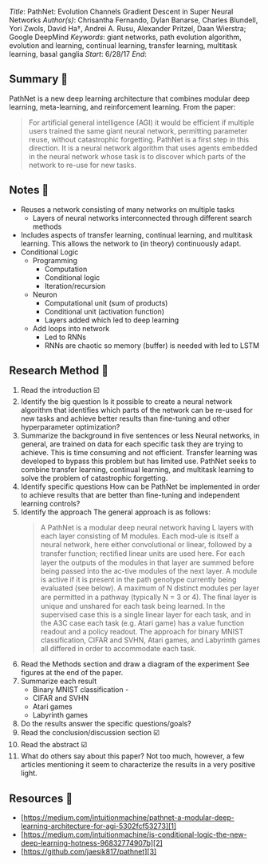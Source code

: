 _Title_: PathNet: Evolution Channels Gradient Descent in Super Neural Networks
_Author(s)_: 
Chrisantha Fernando, Dylan Banarse, Charles Blundell, Yori Zwols, David Ha†, Andrei A. Rusu, Alexander Pritzel, Daan Wierstra; Google DeepMind
_Keywords_: giant networks, path evolution algorithm, evolution and learning, continual learning, transfer learning, multitask learning, basal ganglia
_Start_: 6/28/17
_End_:
 
## Summary 📃
PathNet is a new deep learning architecture that combines modular deep learning, meta-learning, and reinforcement learning. From the paper:
> For artificial general intelligence (AGI) it would be efficient if multiple users trained the same giant neural network, permitting parameter reuse, without catastrophic forgetting. PathNet is a first step in this direction. It is a neural network algorithm that uses agents embedded in the neural network whose task is to discover which parts of the network to re-use for new tasks.  

## Notes 📝
- Reuses a network consisting of many networks on multiple tasks
	- Layers of neural networks interconnected through different search methods
- Includes aspects of transfer learning, continual learning, and multitask learning. This allows the network to (in theory) continuously adapt.
- Conditional Logic
	- Programming
		- Computation
		- Conditional logic
		- Iteration/recursion
	- Neuron
		- Computational unit (sum of products)
		- Conditional unit (activation function)
		- Layers added which led to deep learning
	- Add loops into network
		- Led to RNNs
		- RNNs are chaotic so memory (buffer) is needed with led to LSTM  

## Research Method 🔎
1. Read the introduction
	☑️
2. Identify the big question
	Is it possible to create a neural network algorithm that identifies which parts of the network can be re-used for new tasks and achieve better results than fine-tuning and other hyperparameter optimization?
3. Summarize the background in five sentences or less
	Neural networks, in general, are trained on data for each specific task they are trying to achieve. This is time consuming and not efficient. Transfer learning was developed to bypass this problem but has limited use. PathNet seeks to combine transfer learning, continual learning, and multitask learning to solve the problem of catastrophic forgetting.
4. Identify specific questions
	How can be PathNet be implemented in order to achieve results that are better than fine-tuning and independent learning controls?
5. Identify the approach
	The general approach is as follows:
	> A PathNet is a modular deep neural network having L layers with each layer consisting of M modules. Each mod-ule is itself a neural network, here either convolutional or linear, followed by a transfer function; rectiﬁed linear units are used here. For each layer the outputs of the modules in that layer are summed before being passed into the ac-tive modules of the next layer. A module is active if it is present in the path genotype currently being evaluated (see below). A maximum of N distinct modules per layer are permitted in a pathway (typically N = 3 or 4). The ﬁnal layer is unique and unshared for each task being learned. In the supervised case this is a single linear layer for each task, and in the A3C case each task (e.g. Atari game) has a value function readout and a policy readout.
	The approach for binary MNIST classification, CIFAR and SVHN, Atari games, and Labyrinth games all differed in order to accommodate each task.
6. Read the Methods section and draw a diagram of the experiment
	See figures at the end of the paper.
7. Summarize each result
	- Binary MNIST classification
		\-  
	- CIFAR and SVHN
	- Atari games
	- Labyrinth games
8. Do the results answer the specific questions/goals?
9. Read the conclusion/discussion section
	☑️
10. Read the abstract
	☑️
11. What do others say about this paper?
	Not too much, however, a few articles mentioning it seem to characterize the results in a very positive light.  

## Resources 📗
- [https://medium.com/intuitionmachine/pathnet-a-modular-deep-learning-architecture-for-agi-5302fcf53273][1]
- [https://medium.com/intuitionmachine/is-conditional-logic-the-new-deep-learning-hotness-96832774907b][2]
- [https://github.com/jaesik817/pathnet][3]

[1]:	[https://medium.com/intuitionmachine/pathnet-a-modular-deep-learning-architecture-for-agi-5302fcf53273] "PathNet - A Modular Deep Learning Architecture"
[2]:	https://medium.com/intuitionmachine/is-conditional-logic-the-new-deep-learning-hotness-96832774907b "Is Conditional Logic the New Deep Learning Hotness?"
[3]:	https://github.com/jaesik817/pathnet "PathNet on Github"